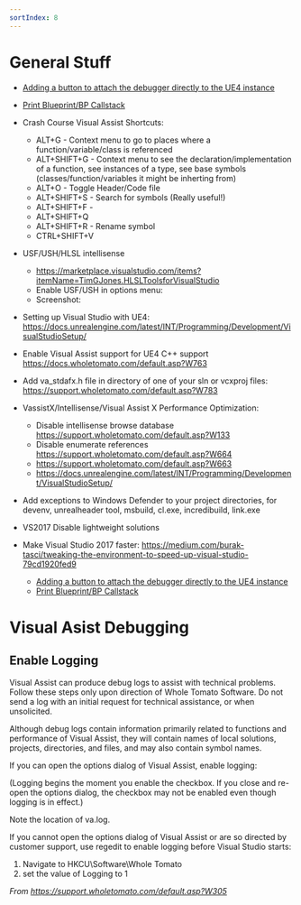 ```yaml
---
sortIndex: 8
---
```


# General Stuff

- [Adding a button to attach the debugger directly to the UE4 instance](/ue4guide/vs-autoattach-to-ue4-button)
- [Print Blueprint/BP Callstack](/print-blueprint-callstack)
- Crash Course Visual Assist Shortcuts:
  - ALT+G - Context menu to go to places where a function/variable/class is referenced
  - ALT+SHIFT+G - Context menu to see the declaration/implementation of a function, see instances of a type, see base symbols (classes/function/variables it might be inherting from)
  - ALT+O - Toggle Header/Code file
  - ALT+SHIFT+S - Search for symbols (Really useful!)
  - ALT+SHIFT+F -
  - ALT+SHIFT+Q
  - ALT+SHIFT+R - Rename symbol
  - CTRL+SHIFT+V

- USF/USH/HLSL intellisense
  - <https://marketplace.visualstudio.com/items?itemName=TimGJones.HLSLToolsforVisualStudio>
  - Enable USF/USH in options menu:
  - Screenshot: [](/assets/media/image1.jpg)
- Setting up Visual Studio with UE4: <https://docs.unrealengine.com/latest/INT/Programming/Development/VisualStudioSetup/>
- Enable Visual Assist support for UE4 C++ support <https://docs.wholetomato.com/default.asp?W763>
- Add va\_stdafx.h file in directory of one of your sln or vcxproj files: <https://support.wholetomato.com/default.asp?W783>
- VassistX/Intellisense/Visual Assist X Performance Optimization:
  - Disable intellisense browse database <https://support.wholetomato.com/default.asp?W133>
  - Disable enumerate references <https://support.wholetomato.com/default.asp?W664>
  - <https://support.wholetomato.com/default.asp?W663>
  - <https://docs.unrealengine.com/latest/INT/Programming/Development/VisualStudioSetup/>
- Add exceptions to Windows Defender to your project directories, for devenv, unrealheader tool, msbuild, cl.exe, incredibuild, link.exe
- VS2017 Disable lightweight solutions
- Make Visual Studio 2017 faster: <https://medium.com/burak-tasci/tweaking-the-environment-to-speed-up-visual-studio-79cd1920fed9>
  - [Adding a button to attach the debugger directly to the UE4 instance](/ue4guide/vs-autoattach-to-ue4-button)
  - [Print Blueprint/BP Callstack](/print-blueprint-callstack)

# Visual Asist Debugging

## **Enable Logging**

Visual Assist can produce debug logs to assist with technical problems. Follow these steps only upon direction of Whole Tomato Software. Do not send a log with an initial request for technical assistance, or when unsolicited.

Although debug logs contain information primarily related to functions and performance of Visual Assist, they will contain names of local solutions, projects, directories, and files, and may also contain symbol names.

If you can open the options dialog of Visual Assist, enable logging:

[](/assets/media/image1.png)

(Logging begins the moment you enable the checkbox. If you close and re-open the options dialog, the checkbox may not be enabled even though logging is in effect.)

Note the location of va.log.

[](assets/media/image2.png)

If you cannot open the options dialog of Visual Assist or are so directed by customer support, use regedit to enable logging before Visual Studio starts:

1. Navigate to HKCU\\Software\\Whole Tomato
1. set the value of Logging to 1

*From <https://support.wholetomato.com/default.asp?W305>*
